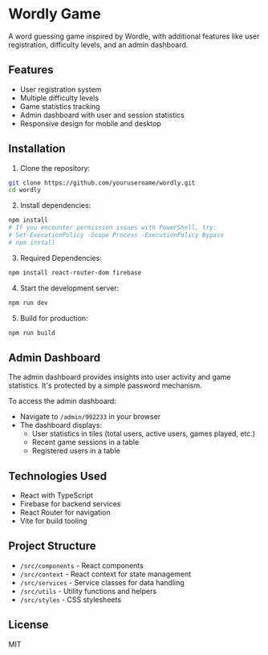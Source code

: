 # Wordly Game

A word guessing game inspired by Wordle, with additional features like user registration, difficulty levels, and an admin dashboard.

## Features

- User registration system
- Multiple difficulty levels
- Game statistics tracking
- Admin dashboard with user and session statistics
- Responsive design for mobile and desktop

## Installation

1. Clone the repository:
```bash
git clone https://github.com/yourusername/wordly.git
cd wordly
```

2. Install dependencies:
```bash
npm install
# If you encounter permission issues with PowerShell, try:
# Set-ExecutionPolicy -Scope Process -ExecutionPolicy Bypass
# npm install
```

3. Required Dependencies:
```bash
npm install react-router-dom firebase
```

4. Start the development server:
```bash
npm run dev
```

5. Build for production:
```bash
npm run build
```

## Admin Dashboard

The admin dashboard provides insights into user activity and game statistics. It's protected by a simple password mechanism.

To access the admin dashboard:
- Navigate to `/admin/992233` in your browser
- The dashboard displays:
  - User statistics in tiles (total users, active users, games played, etc.)
  - Recent game sessions in a table
  - Registered users in a table

## Technologies Used

- React with TypeScript
- Firebase for backend services
- React Router for navigation
- Vite for build tooling

## Project Structure

- `/src/components` - React components
- `/src/context` - React context for state management
- `/src/services` - Service classes for data handling
- `/src/utils` - Utility functions and helpers
- `/src/styles` - CSS stylesheets

## License

MIT
